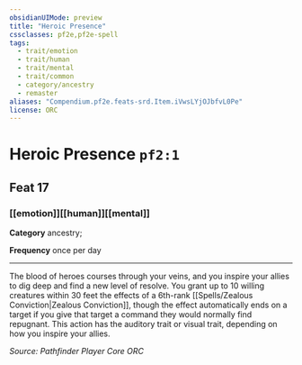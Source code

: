 ```yaml
---
obsidianUIMode: preview
title: "Heroic Presence"
cssclasses: pf2e,pf2e-spell
tags:
  - trait/emotion
  - trait/human
  - trait/mental
  - trait/common
  - category/ancestry
  - remaster
aliases: "Compendium.pf2e.feats-srd.Item.iVwsLYjOJbfvL0Pe"
license: ORC
---
```

# Heroic Presence `pf2:1`
## Feat 17
### [[emotion]][[human]][[mental]]

**Category** ancestry; 




**Frequency** once per day

* * *

The blood of heroes courses through your veins, and you inspire your allies to dig deep and find a new level of resolve. You grant up to 10 willing creatures within 30 feet the effects of a 6th-rank [[Spells/Zealous Conviction|Zealous Conviction]], though the effect automatically ends on a target if you give that target a command they would normally find repugnant. This action has the auditory trait or visual trait, depending on how you inspire your allies.

*Source: Pathfinder Player Core*
*ORC*